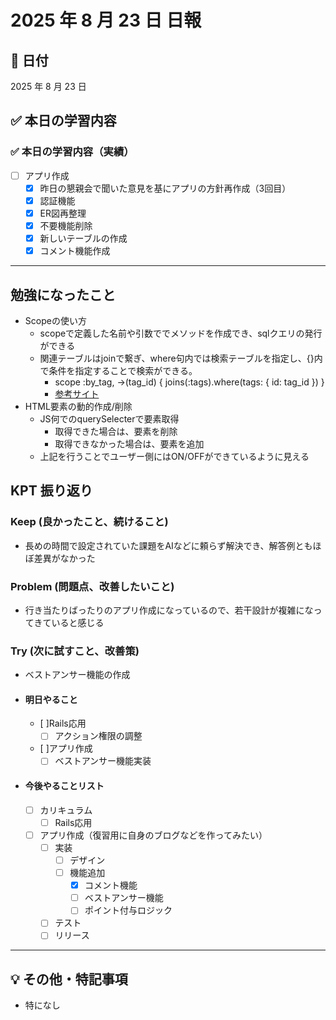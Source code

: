 # 2025 年 8 月 23 日 日報

## 📅 日付

2025 年 8 月 23 日

## ✅ 本日の学習内容
  ### ✅ 本日の学習内容（実績）
- [ ] アプリ作成
  - [x] 昨日の懇親会で聞いた意見を基にアプリの方針再作成（3回目）
  - [x] 認証機能
  - [x] ER図再整理
  - [x] 不要機能削除
  - [x] 新しいテーブルの作成
  - [x] コメント機能作成
---

## 勉強になったこと
- Scopeの使い方
  - scopeで定義した名前や引数ででメソッドを作成でき、sqlクエリの発行ができる
  - 関連テーブルはjoinで繋ぎ、where句内では検索テーブルを指定し、{}内で条件を指定することで検索ができる。
    - scope :by_tag, ->(tag_id) { joins(:tags).where(tags: { id: tag_id }) }
    - [参考サイト](https://railsguides.jp/active_record_querying.html#%E8%A4%87%E6%95%B0%E3%81%AE%E3%82%AA%E3%83%96%E3%82%B8%E3%82%A7%E3%82%AF%E3%83%88%E3%82%92%E3%83%90%E3%83%83%E3%83%81%E3%81%A7%E5%8F%96%E3%82%8A%E5%87%BA%E3%81%99)
- HTML要素の動的作成/削除
  - JS何でのquerySelecterで要素取得
    - 取得できた場合は、要素を削除
    - 取得できなかった場合は、要素を追加
  - 上記を行うことでユーザー側にはON/OFFができているように見える

## KPT 振り返り

### Keep (良かったこと、続けること)

- 長めの時間で設定されていた課題をAIなどに頼らず解決でき、解答例ともほぼ差異がなかった

### Problem (問題点、改善したいこと)

- 行き当たりばったりのアプリ作成になっているので、若干設計が複雑になってきていると感じる


### Try (次に試すこと、改善策)

- ベストアンサー機能の作成

- #### 明日やること
  - [ ]Rails応用
    - [ ] アクション権限の調整
  - [ ]アプリ作成
    - [ ] ベストアンサー機能実装

- #### 今後やることリスト
  - [ ] カリキュラム
    - [ ] Rails応用
  - [ ] アプリ作成（復習用に自身のブログなどを作ってみたい）
    - [ ] 実装
      - [ ] デザイン
      - [ ] 機能追加
        - [x] コメント機能
        - [ ] ベストアンサー機能
        - [ ] ポイント付与ロジック
    - [ ] テスト
    - [ ] リリース
---

## 💡 その他・特記事項

- 特になし